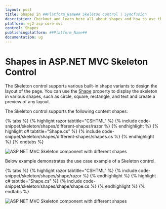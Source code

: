 ```yaml
---
layout: post
title: Shapes in ##Platform_Name## Skeleton Control | Syncfusion
description: Checkout and learn here all about shapes and how to use them in ##Platform_Name## Skeleton control of Syncfusion Essential JS 2 and more details.
platform: ej2-asp-core-mvc
control: Shapes
publishingplatform: ##Platform_Name##
documentation: ug
---
```


# Shapes in ASP.NET MVC Skeleton Control

The Skeleton control supports various built-in shape variants to design the layout of the page. You can use the [Shape](https://help.syncfusion.com/cr/aspnetmvc-js2/Syncfusion.EJ2.Notifications.Skeleton.html#Syncfusion_EJ2_Notifications_Skeleton_Shape) property to display the skeleton in various shapes, such as circle, square, rectangle, and text and create a preview of any layout.

The Skeleton control supports the following content shapes:

{% tabs %}
{% highlight razor tabtitle="CSHTML" %}
{% include code-snippet/skeleton/shapes/different-shapes/razor %}
{% endhighlight %}
{% highlight c# tabtitle="Shape.cs" %}
{% include code-snippet/skeleton/shapes/different-shapes/shapes.cs %}
{% endhighlight %}
{% endtabs %}

![ASP.NET MVC Skeleton component with different shapes](images/skeleton-shape-sample.png)

Below example demonstrates the use case example of a Skeleton control.

{% tabs %}
{% highlight razor tabtitle="CSHTML" %}
{% include code-snippet/skeleton/shapes/shape/razor %}
{% endhighlight %}
{% highlight c# tabtitle="Shape.cs" %}
{% include code-snippet/skeleton/shapes/shape/shape.cs %}
{% endhighlight %}
{% endtabs %}

![ASP.NET MVC Skeleton component with different shapes](images/skeleton-shape.png) 